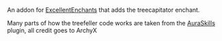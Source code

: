 An addon for [ExcellentEnchants](https://github.com/nulli0n/ExcellentEnchants-spigot/) that adds the treecapitator enchant.

Many parts of how the treefeller code works are taken from the [AuraSkills](https://github.com/Archy-X/AuraSkills) plugin, all credit goes to ArchyX
